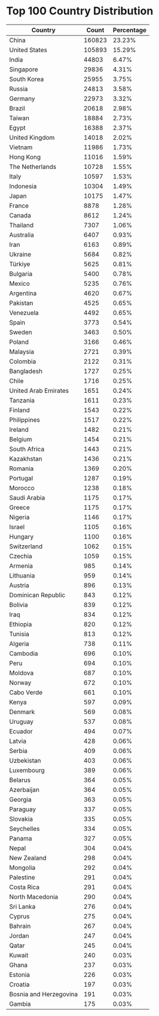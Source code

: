 # Top 100 Country Distribution
| Country | Count | Percentage |
|----|----|----|
| China | 160823 | 23.23% |
| United States | 105893 | 15.29% |
| India | 44803 | 6.47% |
| Singapore | 29836 | 4.31% |
| South Korea | 25955 | 3.75% |
| Russia | 24813 | 3.58% |
| Germany | 22973 | 3.32% |
| Brazil | 20618 | 2.98% |
| Taiwan | 18884 | 2.73% |
| Egypt | 16388 | 2.37% |
| United Kingdom | 14018 | 2.02% |
| Vietnam | 11986 | 1.73% |
| Hong Kong | 11016 | 1.59% |
| The Netherlands | 10728 | 1.55% |
| Italy | 10597 | 1.53% |
| Indonesia | 10304 | 1.49% |
| Japan | 10175 | 1.47% |
| France | 8878 | 1.28% |
| Canada | 8612 | 1.24% |
| Thailand | 7307 | 1.06% |
| Australia | 6407 | 0.93% |
| Iran | 6163 | 0.89% |
| Ukraine | 5684 | 0.82% |
| Türkiye | 5625 | 0.81% |
| Bulgaria | 5400 | 0.78% |
| Mexico | 5235 | 0.76% |
| Argentina | 4620 | 0.67% |
| Pakistan | 4525 | 0.65% |
| Venezuela | 4492 | 0.65% |
| Spain | 3773 | 0.54% |
| Sweden | 3463 | 0.50% |
| Poland | 3166 | 0.46% |
| Malaysia | 2721 | 0.39% |
| Colombia | 2122 | 0.31% |
| Bangladesh | 1727 | 0.25% |
| Chile | 1716 | 0.25% |
| United Arab Emirates | 1651 | 0.24% |
| Tanzania | 1611 | 0.23% |
| Finland | 1543 | 0.22% |
| Philippines | 1517 | 0.22% |
| Ireland | 1482 | 0.21% |
| Belgium | 1454 | 0.21% |
| South Africa | 1443 | 0.21% |
| Kazakhstan | 1436 | 0.21% |
| Romania | 1369 | 0.20% |
| Portugal | 1287 | 0.19% |
| Morocco | 1238 | 0.18% |
| Saudi Arabia | 1175 | 0.17% |
| Greece | 1175 | 0.17% |
| Nigeria | 1146 | 0.17% |
| Israel | 1105 | 0.16% |
| Hungary | 1100 | 0.16% |
| Switzerland | 1062 | 0.15% |
| Czechia | 1059 | 0.15% |
| Armenia | 985 | 0.14% |
| Lithuania | 959 | 0.14% |
| Austria | 896 | 0.13% |
| Dominican Republic | 843 | 0.12% |
| Bolivia | 839 | 0.12% |
| Iraq | 834 | 0.12% |
| Ethiopia | 820 | 0.12% |
| Tunisia | 813 | 0.12% |
| Algeria | 738 | 0.11% |
| Cambodia | 696 | 0.10% |
| Peru | 694 | 0.10% |
| Moldova | 687 | 0.10% |
| Norway | 672 | 0.10% |
| Cabo Verde | 661 | 0.10% |
| Kenya | 597 | 0.09% |
| Denmark | 569 | 0.08% |
| Uruguay | 537 | 0.08% |
| Ecuador | 494 | 0.07% |
| Latvia | 428 | 0.06% |
| Serbia | 409 | 0.06% |
| Uzbekistan | 403 | 0.06% |
| Luxembourg | 389 | 0.06% |
| Belarus | 364 | 0.05% |
| Azerbaijan | 364 | 0.05% |
| Georgia | 363 | 0.05% |
| Paraguay | 337 | 0.05% |
| Slovakia | 335 | 0.05% |
| Seychelles | 334 | 0.05% |
| Panama | 327 | 0.05% |
| Nepal | 304 | 0.04% |
| New Zealand | 298 | 0.04% |
| Mongolia | 292 | 0.04% |
| Palestine | 291 | 0.04% |
| Costa Rica | 291 | 0.04% |
| North Macedonia | 290 | 0.04% |
| Sri Lanka | 276 | 0.04% |
| Cyprus | 275 | 0.04% |
| Bahrain | 267 | 0.04% |
| Jordan | 247 | 0.04% |
| Qatar | 245 | 0.04% |
| Kuwait | 240 | 0.03% |
| Ghana | 237 | 0.03% |
| Estonia | 226 | 0.03% |
| Croatia | 197 | 0.03% |
| Bosnia and Herzegovina | 191 | 0.03% |
| Gambia | 175 | 0.03% |
